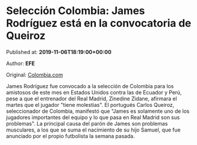 
# Selección Colombia: James Rodríguez está en la convocatoria de Queiroz

Published at: **2019-11-06T18:19:00+00:00**

Author: **EFE**

Original: [Colombia.com](https://www.colombia.com/futbol/seleccion-colombia/carlos-queiroz-james-rodriguez-convocatoria-seleccion-colombia-partidos-amistosos-246687)

James Rodríguez fue convocado a la selección de Colombia para los amistosos de este mes en Estados Unidos contra las de Ecuador y Perú, pese a que el entrenador del Real Madrid, Zinedine Zidane, afirmara el martes que el jugador "tiene molestias".
El portugués Carlos Queiroz, seleccionador de Colombia, manifestó que "James es solamente uno de los jugadores importantes del equipo y lo que pasa en Real Madrid son sus problemas".
La principal causa del parón de James son problemas musculares, a los que se suma el nacimiento de su hijo Samuel, que fue anunciado por el propio futbolista la semana pasada.
